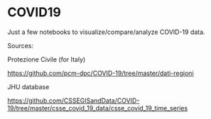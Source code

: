 # COVID19

Just a few notebooks to visualize/compare/analyze COVID-19 data.

Sources: 

Protezione Civile (for Italy)

https://github.com/pcm-dpc/COVID-19/tree/master/dati-regioni

JHU database

https://github.com/CSSEGISandData/COVID-19/tree/master/csse_covid_19_data/csse_covid_19_time_series

